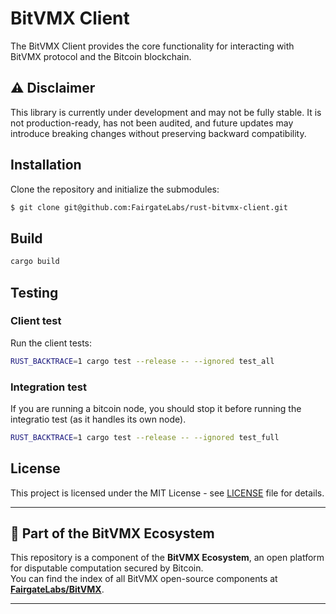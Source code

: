 # BitVMX Client
The BitVMX Client provides the core functionality for interacting with BitVMX protocol and the Bitcoin blockchain.

## ⚠️ Disclaimer

This library is currently under development and may not be fully stable.
It is not production-ready, has not been audited, and future updates may introduce breaking changes without preserving backward compatibility.


## Installation
Clone the repository and initialize the submodules:
```bash
$ git clone git@github.com:FairgateLabs/rust-bitvmx-client.git
```

## Build

```bash
cargo build
```


## Testing

### Client test

Run the client tests:
```bash
RUST_BACKTRACE=1 cargo test --release -- --ignored test_all
```

### Integration test

If you are running a bitcoin node, you should stop it before running the integratio test (as it handles its own node).
```bash
RUST_BACKTRACE=1 cargo test --release -- --ignored test_full
```

## License

This project is licensed under the MIT License - see [LICENSE](LICENSE) file for details.

---

## 🧩 Part of the BitVMX Ecosystem

This repository is a component of the **BitVMX Ecosystem**, an open platform for disputable computation secured by Bitcoin.  
You can find the index of all BitVMX open-source components at [**FairgateLabs/BitVMX**](https://github.com/FairgateLabs/BitVMX).

---
